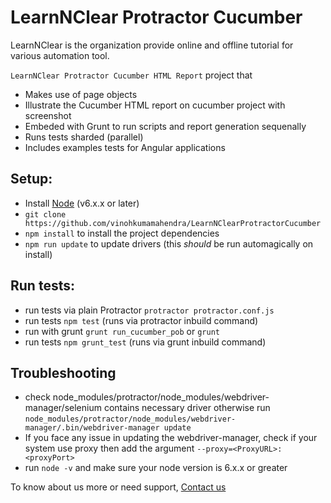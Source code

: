 
# LearnNClear Protractor Cucumber
LearnNClear is the organization provide online and offline tutorial for various automation tool.

`LearnNClear Protractor Cucumber HTML Report` project that
* Makes use of page objects
* Illustrate the Cucumber HTML report on cucumber project with screenshot
* Embeded with Grunt to run scripts and report generation sequenally
* Runs tests sharded (parallel)
* Includes examples tests for Angular applications

## Setup:
* Install [Node](http://nodejs.org) (v6.x.x or later)
* `git clone https://github.com/vinohkumamahendra/LearnNClearProtractorCucumber`
* `npm install` to install the project dependencies
* `npm run update` to update drivers (this _should_ be run automagically on install)

## Run tests:
* run tests via plain Protractor `protractor protractor.conf.js`
* run tests `npm test` (runs via protractor inbuild command)
* run with grunt `grunt run_cucumber_pob` or `grunt`
* run tests `npm grunt_test` (runs via grunt inbuild command)

## Troubleshooting
* check node_modules/protractor/node_modules/webdriver-manager/selenium contains necessary driver otherwise run `node_modules/protractor/node_modules/webdriver-manager/.bin/webdriver-manager update`
* If you face any issue in updating the webdriver-manager, check if your system use proxy then add the argument `--proxy=<ProxyURL>:<proxyPort>`
* run `node -v` and make sure your node version is 6.x.x or greater

To know about us more or need support, [Contact us](http://learnnshine.com/contact-us)
